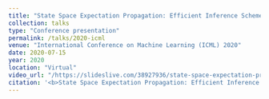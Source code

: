 ```yaml
---
title: "State Space Expectation Propagation: Efficient Inference Schemes for Temporal Gaussian Processes"
collection: talks
type: "Conference presentation"
permalink: /talks/2020-icml
venue: "International Conference on Machine Learning (ICML) 2020"
date: 2020-07-15
year: 2020
location: "Virtual"
video_url: "/https://slideslive.com/38927936/state-space-expectation-propagation-efficient-inference-schemes-for-temporal-gaussian-processes"
citation: '<b>State Space Expectation Propagation: Efficient Inference Schemes for Temporal Gaussian Processes</b>.'
---
```

